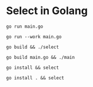 # Select in Golang

`go run main.go`

`go run --work main.go`

`go build && ./select`

`go build main.go && ./main`

`go install && select`

`go install . && select`
